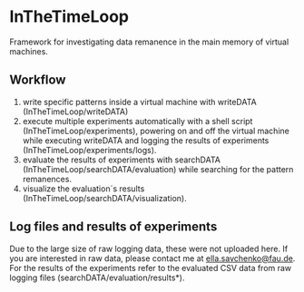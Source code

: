 # InTheTimeLoop
Framework for investigating data remanence in the main memory of virtual machines.

## Workflow
1. write specific patterns inside a virtual machine with writeDATA (InTheTimeLoop/writeDATA)
2. execute multiple experiments automatically with a shell script (InTheTimeLoop/experiments), powering on and off the virtual machine while executing writeDATA and logging the results of experiments (InTheTimeLoop/experiments/logs).
3. evaluate the results of experiments with searchDATA (InTheTimeLoop/searchDATA/evaluation) while searching for the pattern remanences.
4. visualize the evaluation´s results (InTheTimeLoop/searchDATA/visualization).

## Log files and results of experiments
Due to the large size of raw logging data, these were not uploaded here. If you are interested in raw data, please contact me at ella.savchenko@fau.de. For the results of the experiments refer to the evaluated CSV data from raw logging files (searchDATA/evaluation/results*).
